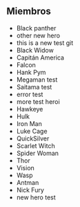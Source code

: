 ## Miembros

* Black panther
* other new hero
* this is a new test git
* Black Widow
* Capitán America
* Falcon
* Hank Pym
* Megaman test
* Saitama test
* error test
* more test heroi
* Hawkeye
* Hulk
* Iron Man
* Luke Cage
* QuickSilver
* Scarlet Witch
* Spider Woman
* Thor
* Vision
* Wasp
* Antman
* Nick Fury
* new hero test
